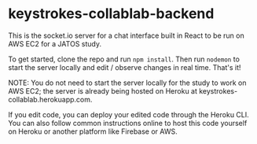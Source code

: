 # keystrokes-collablab-backend

This is the socket.io server for a chat interface built in React to be run on AWS EC2 for a JATOS study.

To get started, clone the repo and run `npm install`. Then run `nodemon` to start the server locally and edit / observe changes in real time. That's it!

NOTE: You do not need to start the server locally for the study to work on AWS EC2; the server is already being hosted on Heroku at keystrokes-collablab.herokuapp.com. 

If you edit code, you can deploy your edited code through the Heroku CLI. You can also follow common instructions online to host this code yourself on Heroku or another platform like Firebase or AWS.

